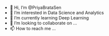 - 👋 Hi, I’m @PriyaBrataSen
- 👀 I’m interested in Data Science and Analytics
- 🌱 I’m currently learning Deep Learning
- 💞️ I’m looking to collaborate on ...
- 📫 How to reach me ...

<!---
PriyaBrataSen/PriyaBrataSen is a ✨ special ✨ repository because its `README.md` (this file) appears on your GitHub profile.
You can click the Preview link to take a look at your changes.
--->
